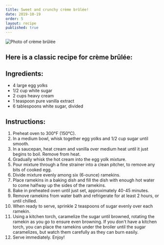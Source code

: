 ```yaml
---
title: Sweet and crunchy crème brûlée!
date: 2019-10-19
order: 5
layout: recipe
published: true
---
```



![Photo of crème brûlée](../uploads/dall·e-2023-02-10-18.05.36-give-me-a-professional-picture-of-creme-brulee-for-a-dessert-cookbook.png)

## **Here is a classic recipe for crème brûlée:**

## Ingredients:

* 4 large egg yolks
* 1/2 cup white sugar
* 2 cups heavy cream
* 1 teaspoon pure vanilla extract
* 6 tablespoons white sugar, divided

## Instructions:

1. Preheat oven to 300°F (150°C).
2. In a medium bowl, whisk together egg yolks and 1/2 cup sugar until smooth.
3. In a saucepan, heat cream and vanilla over medium heat until it just begins to boil. Remove from heat.
4. Gradually whisk the hot cream into the egg yolk mixture.
5. Pour mixture through a fine strainer into a clean pitcher, to remove any bits of cooked egg.
6. Divide mixture evenly among six (6-ounce) ramekins.
7. Place ramekins in a baking dish and fill the dish with enough hot water to come halfway up the sides of the ramekins.
8. Bake in preheated oven until just set, approximately 40-45 minutes.
9. Remove ramekins from water bath and refrigerate for at least 2 hours, or until chilled.
10. When ready to serve, sprinkle 2 teaspoons of sugar evenly over each ramekin.
11. Using a kitchen torch, caramelize the sugar until browned, rotating the ramekin as you go to ensure even browning. If you don't have a kitchen torch, you can place the ramekins under the broiler until the sugar caramelizes, but watch them carefully as they can burn easily.
12. Serve immediately. Enjoy!